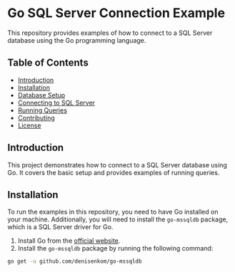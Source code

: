 # Go SQL Server Connection Example

This repository provides examples of how to connect to a SQL Server database using the Go programming language.

## Table of Contents

- [Introduction](#introduction)
- [Installation](#installation)
- [Database Setup](#database-setup)
- [Connecting to SQL Server](#connecting-to-sql-server)
- [Running Queries](#running-queries)
- [Contributing](#contributing)
- [License](#license)

## Introduction

This project demonstrates how to connect to a SQL Server database using Go. It covers the basic setup and provides examples of running queries.

## Installation

To run the examples in this repository, you need to have Go installed on your machine. Additionally, you will need to install the `go-mssqldb` package, which is a SQL Server driver for Go.

1. Install Go from the [official website](https://golang.org/dl/).
2. Install the `go-mssqldb` package by running the following command:

```sh
go get -u github.com/denisenkom/go-mssqldb
